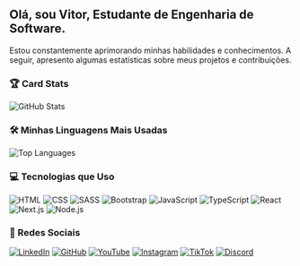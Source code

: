 ## Olá, sou Vitor, Estudante de Engenharia de Software.

Estou constantemente aprimorando minhas habilidades e conhecimentos. A seguir, apresento algumas estatísticas sobre meus projetos e contribuições.

### 🏆 Card Stats
![GitHub Stats](https://github-readme-stats.vercel.app/api?username=vitormenoli&show_icons=true&hide_title=true&hide_border=true&count_private=true&theme=graywhite&text_color=ffffff&icon_color=1cfc77&bg_color=232323&hide=prs&ring_color=1cfc77)

### 🛠️ Minhas Linguagens Mais Usadas
![Top Languages](https://github-readme-stats.vercel.app/api/top-langs/?username=vitormenoli&layout=compact&hide_title=true&hide_border=true&theme=graywhite&text_color=ffffff&bg_color=232323&title_color=ffffff)


### 💻 Tecnologias que Uso

![HTML](https://img.shields.io/badge/HTML-FF5733?style=flat&logo=html5&logoColor=white)
![CSS](https://img.shields.io/badge/CSS-0a74da?style=flat&logo=css3&logoColor=white)
![SASS](https://img.shields.io/badge/SASS-CC6699?style=flat&logo=sass&logoColor=white)
![Bootstrap](https://img.shields.io/badge/Bootstrap-563D7C?style=flat&logo=bootstrap&logoColor=white)
![JavaScript](https://img.shields.io/badge/JavaScript-F7DF1E?style=flat&logo=javascript&logoColor=black)
![TypeScript](https://img.shields.io/badge/TypeScript-007acc?style=flat&logo=typescript&logoColor=white)
![React](https://img.shields.io/badge/React-61DAFB?style=flat&logo=react&logoColor=black)
![Next.js](https://img.shields.io/badge/Next.js-000000?style=flat&logo=next.js&logoColor=white)
![Node.js](https://img.shields.io/badge/Node.js-339933?style=flat&logo=node.js&logoColor=white)

### 📱 Redes Sociais

[![LinkedIn](https://img.shields.io/badge/LinkedIn-0077B5?style=flat&logo=linkedin&logoColor=white)](https://www.linkedin.com/in/vitormenoli)
[![GitHub](https://img.shields.io/badge/GitHub-000000?style=flat&logo=github&logoColor=white)](https://github.com/vitormenoli)
[![YouTube](https://img.shields.io/badge/YouTube-FF0000?style=flat&logo=youtube&logoColor=white)](https://www.youtube.com/c/vitormenoli)
[![Instagram](https://img.shields.io/badge/Instagram-E4405F?style=flat&logo=instagram&logoColor=white)](https://www.instagram.com/vitormenoli)
[![TikTok](https://img.shields.io/badge/TikTok-000000?style=flat&logo=tiktok&logoColor=white)](https://www.tiktok.com/@vitormenoli)
[![Discord](https://img.shields.io/badge/Discord-7289DA?style=flat&logo=discord&logoColor=white)](https://discord.com/users/vitormenoli)
